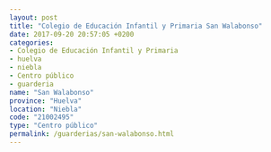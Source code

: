 ```yaml
---
layout: post
title: "Colegio de Educación Infantil y Primaria San Walabonso"
date: 2017-09-20 20:57:05 +0200
categories:
- Colegio de Educación Infantil y Primaria
- huelva
- niebla
- Centro público
- guarderia
name: "San Walabonso"
province: "Huelva"
location: "Niebla"
code: "21002495"
type: "Centro público"
permalink: /guarderias/san-walabonso.html
---
```

